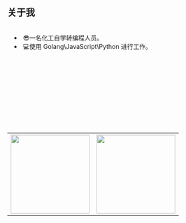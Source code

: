 <div style="display:flex;flex-direction:column;min-height:auto;">
  <h2>关于我</h2>
  <div style="padding: 1rem;">
    <li>😎一名化工自学转编程人员。</li>
    <li>💻使用 Golang\JavaScript\Python 进行工作。</li>
  </div>
  <br>
  <table style="margin-top:150px;">
    <tr>
      <th><image style="height:180px;" src="https://github-readme-stats.vercel.app/api?username=huxulm&theme=buefy&hide_border=true"></image></th>
      <th><image style="height:180px;" src="https://github-readme-stats.vercel.app/api/top-langs/?username=huxulm&layout=compact&&show_icons=true&include_all_commits=true&theme=buefy&hide_border=true"></image></th>
    </tr>
  </table>
</div>
